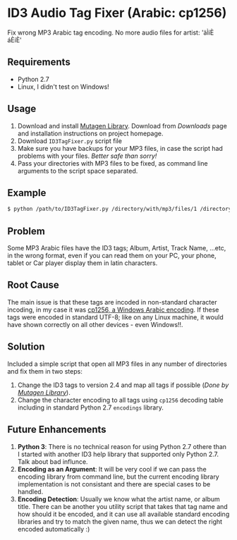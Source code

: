 # ID3 Audio Tag Fixer (Arabic: cp1256)

Fix wrong MP3 Arabic tag encoding. No more audio files for artist: 'äÌíÈ áÈíÈ'
## Requirements
* Python 2.7
* Linux, I didn't test on Windows!

## Usage
1. Download and install [Mutagen Library](https://bitbucket.org/lazka/mutagen). Download from _Downloads_ page and installation instructions on project homepage.
2. Download `ID3TagFixer.py` script file
3. Make sure you have backups for your MP3 files, in case the script had problems with your files. _Better safe than sorry!_
4. Pass your directories with MP3 files to be fixed, as command line arguments to the script space separated.

## Example
```bash
$ python /path/to/ID3TagFixer.py /directory/with/mp3/files/1 /directory/with/mp3/fils/2 ...
```

## Problem
Some MP3 Arabic files have the ID3 tags; Album, Artist, Track Name, ...etc, in the wrong format, even if you can read them on your PC, your phone, tablet or Car player display them in latin characters.

## Root Cause
The main issue is that these tags are incoded in non-standard character incoding, in my case it was [cp1256, a Windows Arabic encoding](http://www.kreativekorp.com/charset/encoding.php?name=CP1256). If these tags were encoded in standard UTF-8; like on any Linux machine, it would have shown correctly on all other devices - even Windows!!.

## Solution
Included a simple script that open all MP3 files in any number of directories and fix them in two steps:
1. Change the ID3 tags to version 2.4 and map all tags if possible (_Done by [Mutagen Library](https://bitbucket.org/lazka/mutagen)_).
2. Change the character encoding to all tags using `cp1256` decoding table including in standard Python 2.7 `encodings` library.

## Future Enhancements
1. __Python 3__: There is no technical reason for using Python 2.7 othere than I started with another ID3 help library that supported only Python 2.7. Talk about bad influnce.
2. __Encoding as an Argument__: It will be very cool if we can pass the encoding library from command line, but the current encoding library implementation is not consistant and there are special cases to be handled.
3. __Encoding Detection__: Usually we know what the artist name, or album title. There can be another you utility script that takes that tag name and how should it be encoded, and it can use all available standard encoding libraries and try to match the given name, thus we can detect the right encoded automatically :)


